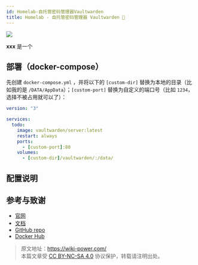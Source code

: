 ```yaml
---
id: Homelab-自托管密码管理器Vaultwarden
title: Homelab - 自托管密码管理器 Vaultwarden 🚧
---
```


![](https://wiki-media-1253965369.cos.ap-guangzhou.myqcloud.com/img/20230304195414.jpg)

**xxx** 是一个

## 部署（docker-compose）

先创建 `docker-compose.yml` ，并将以下的 `[custom-dir]` 替换为本地的目录（比如我的是 `/DATA/AppData`）；`[custom-port]` 替换为自定义的端口号（比如 `1234`，选择不被占用就可以了）：

```yml title="docker-compose.yml"
version: "3"

services:
  todo:
    image: vaultwarden/server:latest
    restart: always
    ports:
      - [custom-port]:80
    volumes:
      - [custom-dir]/vaultwarden/:/data/
```

## 配置说明

## 参考与致谢

- [官网](https://github.com/dani-garcia/vaultwarden/wiki)
- [文档](https://github.com/dani-garcia/vaultwarden/wiki/Using-Docker-Compose)
- [GitHub repo](https://github.com/dani-garcia/vaultwarden)
- [Docker Hub](https://hub.docker.com/r/vaultwarden/server)

> 原文地址：<https://wiki-power.com/>  
> 本篇文章受 [CC BY-NC-SA 4.0](https://creativecommons.org/licenses/by/4.0/deed.zh) 协议保护，转载请注明出处。
